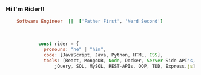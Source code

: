 ### Hi I'm Rider!!                                                  

```ruby
    Software Engineer  ||  ['Father First', 'Nerd Second']
```
<br>

```javascript
            const rider = {
              pronouns: "he" | "him",
              code: [JavaScript, Java, Python, HTML, CSS],
              tools: [React, MongoDB, Node, Docker, Server-Side API's, 
                  jQuery, SQL, MySQL, REST-APIs, OOP, TDD, Express.js]
              
```
